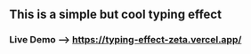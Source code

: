 ## This is a simple but cool typing effect
### Live Demo --> https://typing-effect-zeta.vercel.app/
